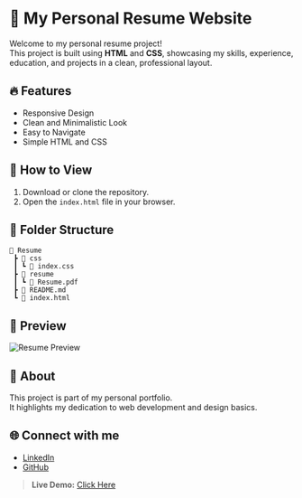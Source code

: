 # 📝 My Personal Resume Website

Welcome to my personal resume project!  
This project is built using **HTML** and **CSS**, showcasing my skills, experience, education, and projects in a clean, professional layout.

## 🔥 Features
- Responsive Design
- Clean and Minimalistic Look
- Easy to Navigate
- Simple HTML and CSS

## 🚀 How to View
1. Download or clone the repository.
2. Open the `index.html` file in your browser.

## 📂 Folder Structure
```
📂 Resume
 ┣ 📂 css
 ┃ ┗ 📄 index.css
 ┣ 📂 resume
 ┃ ┗ 📄 Resume.pdf 
 ┣ 📄 README.md
 ┗ 📄 index.html
 ```

 ## 📸 Preview
![Resume Preview](link-to-your-screenshot.png)

## 🎯 About
This project is part of my personal portfolio.  
It highlights my dedication to web development and design basics.

## 🌐 Connect with me
- [LinkedIn](http://www.linkedin.com/in/akshay-sonawane-coder)
- [GitHub](https://github.com/AkshaySonawane86)

> **Live Demo:** [Click Here](https://akshaysonawane86.github.io/Resume/)


